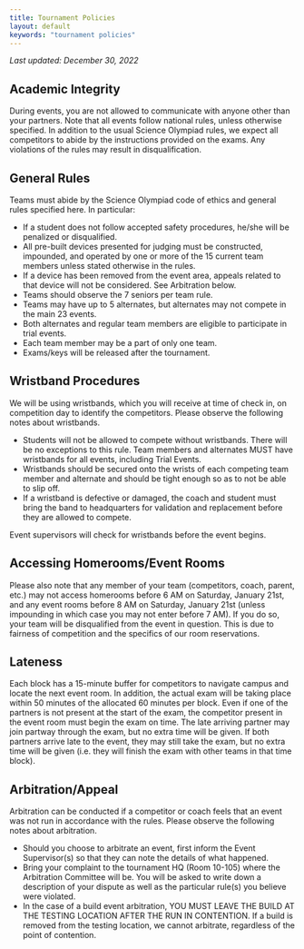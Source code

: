 ```yaml
---
title: Tournament Policies
layout: default
keywords: "tournament policies"
---
```


_Last updated: December 30, 2022_

## Academic Integrity

During events, you are not allowed to communicate with anyone other than your partners. Note that all events follow national rules, unless otherwise specified. In addition to the usual Science Olympiad rules, we expect all competitors to abide by the instructions provided on the exams. Any violations of the rules may result in disqualification.

## General Rules

Teams must abide by the Science Olympiad code of ethics and general rules specified here. In particular:

-   If a student does not follow accepted safety procedures, he/she will be penalized or disqualified.
-   All pre-built devices presented for judging must be constructed, impounded, and operated by one or more of the 15 current team members unless stated otherwise in the rules.
-   If a device has been removed from the event area, appeals related to that device will not be considered. See Arbitration below.
-   Teams should observe the 7 seniors per team rule.
-   Teams may have up to 5 alternates, but alternates may not compete in the main 23 events.
-   Both alternates and regular team members are eligible to participate in trial events.
-   Each team member may be a part of only one team.
-   Exams/keys will be released after the tournament.

## Wristband Procedures

We will be using wristbands, which you will receive at time of check in, on competition day to identify the competitors. Please observe the following notes about wristbands.

-   Students will not be allowed to compete without wristbands. There will be no exceptions to this rule. Team members and alternates MUST have wristbands for all events, including Trial Events.
-   Wristbands should be secured onto the wrists of each competing team member and alternate and should be tight enough so as to not be able to slip off.
-   If a wristband is defective or damaged, the coach and student must bring the band to headquarters for validation and replacement before they are allowed to compete.

Event supervisors will check for wristbands before the event begins.

## Accessing Homerooms/Event Rooms

Please also note that any member of your team (competitors, coach, parent, etc.) may not access homerooms before 6 AM on Saturday, January 21st, and any event rooms before 8 AM on Saturday, January 21st (unless impounding in which case you may not enter before 7 AM). If you do so, your team will be disqualified from the event in question. This is due to fairness of competition and the specifics of our room reservations.

## Lateness

Each block has a 15-minute buffer for competitors to navigate campus and locate the next event room. In addition, the actual exam will be taking place within 50 minutes of the allocated 60 minutes per block. Even if one of the partners is not present at the start of the exam, the competitor present in the event room must begin the exam on time. The late arriving partner may join partway through the exam, but no extra time will be given. If both partners arrive late to the event, they may still take the exam, but no extra time will be given (i.e. they will finish the exam with other teams in that time block).

## Arbitration/Appeal

Arbitration can be conducted if a competitor or coach feels that an event was not run in accordance with the rules. Please observe the following notes about arbitration.

-   Should you choose to arbitrate an event, first inform the Event Supervisor(s) so that they can note the details of what happened.
-   Bring your complaint to the tournament HQ (Room 10-105) where the Arbitration Committee will be. You will be asked to write down a description of your dispute as well as the particular rule(s) you believe were violated.
-   In the case of a build event arbitration, YOU MUST LEAVE THE BUILD AT THE TESTING LOCATION AFTER THE RUN IN CONTENTION. If a build is removed from the testing location, we cannot arbitrate, regardless of the point of contention.
